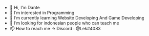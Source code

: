 - 👋 Hi, I’m Dante
- 👀 I’m interested in Programming
- 🌱 I’m currently learning Website Developing And Game Developing
- 💞️ I’m looking for indonesian people who can teach me
- 📫 How to reach me -> Discord : @Lek#4083

<!---
Dantenius/Dantenius is a ✨ special ✨ repository because its `README.md` (this file) appears on your GitHub profile.
You can click the Preview link to take a look at your changes.
--->
